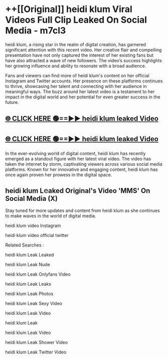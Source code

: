 # ++[[Original]] heidi klum Viral Videos Full Clip Leaked On Social Media - m7cl3<br>

heidi klum, a rising star in the realm of digital creation, has garnered significant attention with this recent video. Her creative flair and compelling presentation have not only captured the interest of her existing fans but have also attracted a wave of new followers. The video’s success highlights her growing influence and ability to resonate with a broad audience.

Fans and viewers can find more of heidi klum's content on her official Instagram and Twitter accounts. Her presence on these platforms continues to thrive, showcasing her talent and connecting with her audience in meaningful ways. The buzz around her latest video is a testament to her impact in the digital world and her potential for even greater success in the future.


## [🌐 CLICK HERE 🟢==►► heidi klum leaked Video ](https://onlyclips.site?title=heidi_klum&ref=git)

## [🌐 CLICK HERE 🟢==►► heidi klum leaked Video ](https://onlyclips.site?title=heidi_klum&ref=git)


In the ever-evolving world of digital content, heidi klum has recently emerged as a standout figure with her latest viral video. The video has taken the internet by storm, captivating viewers across various social media platforms. Known for her innovative and engaging content, heidi klum has once again proven her prowess in the digital space.



## heidi klum L𝚎aked Original's Video 'MMS' On Social Media (X)


Stay tuned for more updates and content from heidi klum as she continues to make waves in the world of digital media.

heidi klum video Instagram

heidi klum video official twitter


Related Searches :

heidi klum Leak Leaked

heidi klum Leak Nude

heidi klum Leak Onlyfans Video

heidi klum Leak Leaks

heidi klum Leak Photos

heidi klum Leak Sexy Video

heidi klum Leak Video

heidi klum Leak

heidi klum Leak Video

heidi klum Leak Shower Video

heidi klum Leak Twitter Video

